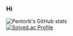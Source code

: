 ### Hi
![Pentorb's GitHub stats](https://github-readme-stats.vercel.app/api?username=pentorb&show_icons=true&theme=tokyonight)  
[![Solved.ac Profile](http://mazassumnida.wtf/api/generate_badge?boj=allnstar)](https://solved.ac/allnstar)
